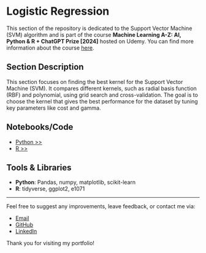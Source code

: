 # Logistic Regression

This section of the repository is dedicated to the Support Vector Machine (SVM) algorithm and is part of the course **Machine Learning A-Z: AI, Python & R + ChatGPT Prize [2024]** hosted on Udemy. You can find more information about the course [here](https://www.udemy.com/course/machinelearning).

## Section Description

This section focuses on finding the best kernel for the Support Vector Machine (SVM). It compares different kernels, such as radial basis function (RBF) and polynomial, using grid search and cross-validation. The goal is to choose the kernel that gives the best performance for the dataset by tuning key parameters like cost and gamma.

## Notebooks/Code

+ [Python >>](./01_Python/kernel_svm_py.ipynb)
+ [R >>](./02_R/kernel_svm_r.ipynb)

## Tools & Libraries

+ **Python**: Pandas, numpy, matplotlib, scikit-learn
+ **R**: tidyverse, ggplot2, e1071

---

Feel free to suggest any improvements, leave feedback, or contact me via:
- [Email](mailto:daluchki@gmail.com)
- [GitHub](https://github.com/daluchkin)
- [LinkedIn](https://www.linkedin.com/in/dmitry-luchkin/)

Thank you for visiting my portfolio!

